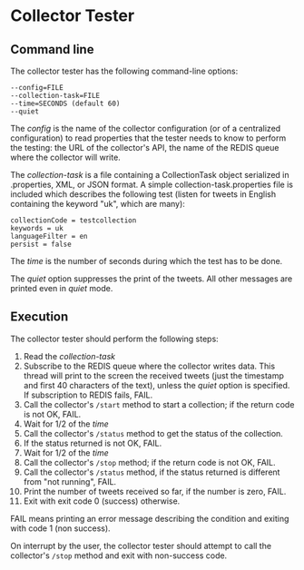 # Collector Tester

## Command line

The collector tester has the following command-line options:

```
--config=FILE
--collection-task=FILE
--time=SECONDS (default 60)
--quiet
```

The _config_ is the name of the collector configuration (or of a centralized configuration) to read properties that the tester needs to know to perform the testing: the URL of the collector's API, the name of the REDIS queue where the collector will write.

The _collection-task_ is a file containing a CollectionTask object serialized in .properties, XML, or JSON format. A simple collection-task.properties file is included which describes the following test (listen for tweets in English containing the keyword "uk", which are many):

```
collectionCode = testcollection
keywords = uk
languageFilter = en
persist = false
```

The _time_ is the number of seconds during which the test has to be done.

The _quiet_ option suppresses the print of the tweets. All other messages are printed even in _quiet_ mode.

## Execution

The collector tester should perform the following steps:

1. Read the _collection-task_
1. Subscribe to the REDIS queue where the collector writes data. This thread will print to the screen the received tweets (just the timestamp and first 40 characters of the text), unless the _quiet_ option is specified. If subscription to REDIS fails, FAIL.
1. Call the collector's `/start` method to start a collection; if the return code is not OK, FAIL.
1. Wait for 1/2 of the _time_
1. Call the collector's  `/status` method to get the status of the collection.
1. If the status returned is not OK, FAIL.
1. Wait for 1/2 of the _time_
1. Call the collector's `/stop` method; if the return code is not OK, FAIL.
1. Call the collector's  `/status` method, if the status returned is different from "not running", FAIL.
1. Print the number of tweets received so far, if the number is zero, FAIL.
1. Exit with exit code 0 (success) otherwise.

FAIL means printing an error message describing the condition and exiting with code 1 (non success).

On interrupt by the user, the collector tester should attempt to call the collector's `/stop` method and exit with non-success code.